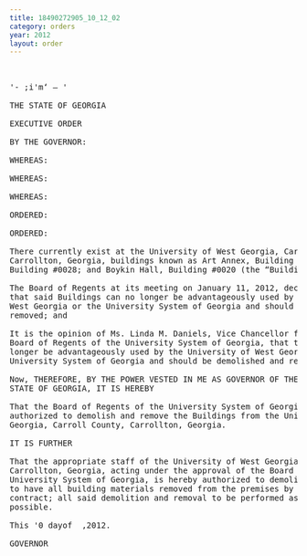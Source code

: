 ```yaml
---
title: 18490272905_10_12_02
category: orders
year: 2012
layout: order
---
```


<pre> 

'- ;i'm‘ — '

THE STATE OF GEORGIA

EXECUTIVE ORDER

BY THE GOVERNOR:

WHEREAS:

WHEREAS:

WHEREAS:

ORDERED:

ORDERED:

There currently exist at the University of West Georgia, Carroll County,
Carrollton, Georgia, buildings known as Art Annex, Building #0025; Downs Hall,
Building #0028; and Boykin Hall, Building #0020 (the “Buildings”); and

The Board of Regents at its meeting on January 11, 2012, declared by resolution
that said Buildings can no longer be advantageously used by the University of
West Georgia or the University System of Georgia and should be demolished and
removed; and

It is the opinion of Ms. Linda M. Daniels, Vice Chancellor for Facilities of the
Board of Regents of the University System of Georgia, that the Buildings can no
longer be advantageously used by the University of West Georgia or the
University System of Georgia and should be demolished and removed.

Now, THEREFORE, BY THE POWER VESTED IN ME AS GOVERNOR OF THE
STATE OF GEORGIA, IT IS HEREBY

That the Board of Regents of the University System of Georgia is hereby
authorized to demolish and remove the Buildings from the University of West
Georgia, Carroll County, Carrollton, Georgia.

IT IS FURTHER

That the appropriate staff of the University of West Georgia, Carroll County,
Carrollton, Georgia, acting under the approval of the Board of Regents of the
University System of Georgia, is hereby authorized to demolish the Buildings and
to have all building materials removed from the premises by public works
contract; all said demolition and removal to be performed as expeditiously as
possible.

This '0 dayof  ,2012.

GOVERNOR

</pre>
